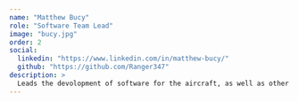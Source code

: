 ```yaml
---
name: "Matthew Bucy"
role: "Software Team Lead"
image: "bucy.jpg"
order: 2
social:
  linkedin: "https://www.linkedin.com/in/matthew-bucy/" 
  github: "https://github.com/Ranger347"
description: >
  Leads the devolopment of software for the aircraft, as well as other systems the club uses.
---
```

